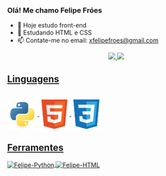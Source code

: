   ### Olá! Me chamo Felipe Fróes

- 🔭 Hoje estudo front-end
- 🌱 Estudando HTML e CSS
- 📫 Contate-me no email: xfelipefroes@gmail.com

<div align= center>
  <a href="https://github.com/felipefroess">
  <img height="180em" src="https://github-readme-stats.vercel.app/api?username=felipefroess&show_icons=true&theme=dark&include_all_commits=true&count_private=true"/>
  <img height="150m" src="https://github-readme-stats.vercel.app/api/top-langs/?username=felipefroess&layout=compact&langs_count=7&theme=dark"/>
</div>
<h2>Linguagens</h2>
<div style="display: inline_block"><br>
  <img align="center" alt="Rafa-Python" height="70" width="70" src="https://raw.githubusercontent.com/devicons/devicon/master/icons/python/python-original.svg">
  <img align="center" alt="Rafa-HTML" height="70" width="70" src="https://raw.githubusercontent.com/devicons/devicon/master/icons/html5/html5-original.svg">
  <img align="center" alt="Rafa-CSS" height="70" width="70" src="https://raw.githubusercontent.com/devicons/devicon/master/icons/css3/css3-original.svg">
</div>

<h2>Ferramentes</h2>
  <img align="center" alt="Felipe-Python" height="70" width="70" src="https://cdn.jsdelivr.net/gh/devicons/devicon/icons/git/git-original.svg">
  <img align="center" alt="Felipe-HTML" height="70" width="70" src="https://cdn.jsdelivr.net/gh/devicons/devicon/icons/github/github-original.svg">
